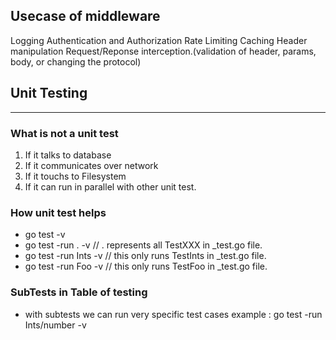 Usecase of  middleware
-------------------
Logging 
Authentication and Authorization 
Rate Limiting 
Caching 
Header manipulation 
Request/Reponse interception.(validation of header, params, body, or changing the protocol)


## Unit Testing
---------------------
### What is not a unit test 
1. If it talks to database 
2. If it communicates over network 
3. If it touchs to Filesystem 
4. If it can run in parallel with other unit test. 


### How unit test helps 

- go test -v 
- go test -run . -v // . represents all TestXXX in _test.go file.
- go test -run Ints -v // this only runs TestInts in _test.go file. 
- go test -run Foo -v  // this only runs TestFoo in _test.go file. 

### SubTests in Table of testing 
- with subtests we can run very specific test cases 
example : go test -run Ints/number -v 